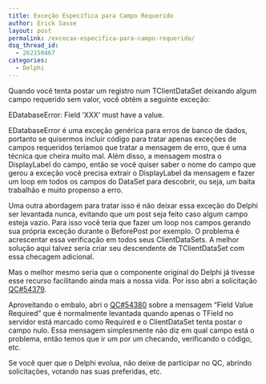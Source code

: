 ```yaml
---
title: Exceção Específica para Campo Requerido
author: Erick Sasse
layout: post
permalink: /excecao-especifica-para-campo-requerido/
dsq_thread_id:
  - 262150467
categories:
  - Delphi
---
```

Quando você tenta postar um registro num TClientDataSet deixando algum campo requerido sem valor, você obtém a seguinte exceção:

EDatabaseError: Field &#8216;XXX&#8217; must have a value.

EDatabaseError é uma exceção genérica para erros de banco de dados, portanto se quisermos incluir código para tratar apenas exceções de campos requeridos teríamos que tratar a mensagem de erro, que é uma técnica que cheira muito mal. Além disso, a mensagem mostra o DisplayLabel do campo, então se você quiser saber o nome do campo que gerou a exceção você precisa extrair o DisplayLabel da mensagem e fazer um loop em todos os campos do DataSet para descobrir, ou seja, um baita trabalhão e muito propenso a erro.

Uma outra abordagem para tratar isso é não deixar essa exceção do Delphi ser levantada nunca, evitando que um post seja feito caso algum campo esteja vazio. Para isso você teria que fazer um loop nos campos gerando sua própria exceção durante o BeforePost por exemplo. O problema é acrescentar essa verificação em todos seus ClientDataSets. A melhor solução aqui talvez seria criar seu descendente de TClientDataSet com essa checagem adicional.

Mas o melhor mesmo seria que o componente original do Delphi já tivesse esse recurso facilitando ainda mais a nossa vida. Por isso abri a solicitação [QC#54379][1].

Aproveitando o embalo, abri o [QC#54380][2] sobre a mensagem &#8220;Field Value Required&#8221; que é normalmente levantada quando apenas o TField no servidor está marcado como Required e o ClientDataSet tenta postar o campo nulo. Essa mensagem simplesmente não diz em qual campo está o problema, então temos que ir um por um checando, verificando o código, etc.

Se você quer que o Delphi evolua, não deixe de participar no QC, abrindo solicitações, votando nas suas preferidas, etc.

 [1]: http://qc.codegear.com/wc/qcmain.aspx?d=54379
 [2]: http://qc.codegear.com/wc/qcmain.aspx?d=54380